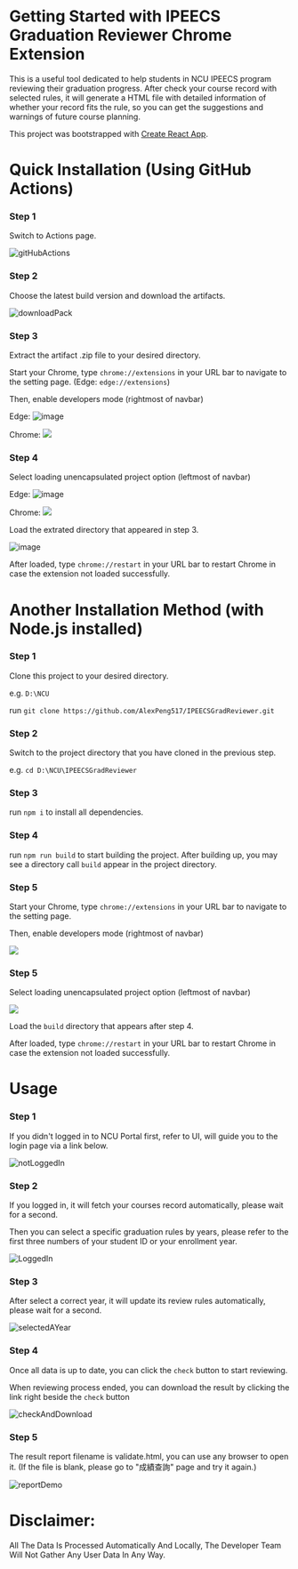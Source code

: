 # Getting Started with IPEECS Graduation Reviewer Chrome Extension

This is a useful tool dedicated to help students in NCU IPEECS program reviewing their graduation progress. After check your course record with selected rules, it will generate a HTML file with detailed information of whether your record fits the rule, so you can get the suggestions and warnings of future course planning.

This project was bootstrapped with [Create React App](https://github.com/facebook/create-react-app).


# Quick Installation (Using GitHub Actions)

### Step 1

Switch to Actions page.

![gitHubActions](https://user-images.githubusercontent.com/61203384/186875619-a2fbbbce-6ce3-469b-8a62-6d475d58a5cc.PNG)

### Step 2

Choose the latest build version and download the artifacts.

![downloadPack](https://user-images.githubusercontent.com/61203384/186876314-a7b89edb-2e77-4490-9701-2811ac62bb08.PNG)


### Step 3

Extract the artifact .zip file to your desired directory.

Start your Chrome, type `chrome://extensions` in your URL bar to navigate to the setting page. (Edge: `edge://extensions`)

Then, enable developers mode (rightmost of navbar)

Edge: ![image](https://user-images.githubusercontent.com/48956859/188354053-37231917-a3e4-4b41-aaba-7c59ff237094.png)

Chrome: ![](https://i.imgur.com/CRYm1l7.png)

### Step 4

Select loading unencapsulated project option (leftmost of navbar)

Edge: ![image](https://user-images.githubusercontent.com/48956859/188354103-3a8de833-42e0-4433-8bd7-e7483881606d.png)

Chrome: ![](https://i.imgur.com/2XSH43O.png)

Load the extrated directory that appeared in step 3.

![image](https://user-images.githubusercontent.com/48956859/188354280-dd9a161f-3f86-49ba-a5ec-c7d5106816ef.png)

After loaded, type `chrome://restart` in your URL bar to restart Chrome in case the extension not loaded successfully.




# Another Installation Method (with Node.js installed)

### Step 1

Clone this project to your desired directory.

e.g. `D:\NCU`

run `git clone https://github.com/AlexPeng517/IPEECSGradReviewer.git`

### Step 2

Switch to the project directory that you have cloned in the previous step.

e.g. `cd D:\NCU\IPEECSGradReviewer`

### Step 3

run `npm i` to install all dependencies.

### Step 4

run `npm run build` to start building the project.
After building up, you may see a directory call `build` appear in the project directory.

### Step 5

Start your Chrome, type `chrome://extensions` in your URL bar to navigate to the setting page.

Then, enable developers mode (rightmost of navbar)

![](https://i.imgur.com/CRYm1l7.png)

### Step 5

Select loading unencapsulated project option (leftmost of navbar)

![](https://i.imgur.com/2XSH43O.png)

Load the `build` directory that appears after step 4.

After loaded, type `chrome://restart` in your URL bar to restart Chrome in case the extension not loaded successfully.

# Usage

### Step 1

If you didn't logged in to NCU Portal first, refer to UI, will guide you to the login page via a link below.

![notLoggedIn](https://i.imgur.com/wTpRZpH.png)

### Step 2

If you logged in, it will fetch your courses record automatically, please wait for a second.

Then you can select a specific graduation rules by years, please refer to the first three numbers of your student ID or your enrollment year. 

![LoggedIn](https://i.imgur.com/a8w8SY7.png)

### Step 3

After select a correct year, it will update its review rules automatically, please wait for a second.

![selectedAYear](https://i.imgur.com/tI4CVu5.png)

### Step 4

Once all data is up to date, you can click the `check` button to start reviewing.

When reviewing process ended, you can download the result by clicking the link right beside the `check` button

![checkAndDownload](https://i.imgur.com/iVzl1AK.png)

### Step 5

The result report filename is validate.html, you can use any browser to open it. (If the file is blank, please go to "成績查詢" page and try it again.)

![reportDemo](https://i.imgur.com/ad4rO9p.png)


# Disclaimer:
All The Data Is Processed Automatically And Locally, The Developer Team Will Not Gather Any User Data In Any Way.











